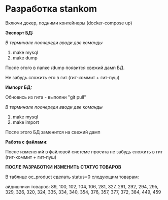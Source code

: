 # Разработка stankom

Включи докер, подними контейнеры (docker-compose up)

**Экспорт БД:**

_В терминале поочереди вводи две команды_

1) make mysql
2) make dump

После этого в папке /dump появится свежий дамп БД.

Не забудь сложить его в гит
(гит-коммит + гит-пуш)

**Импорт БД:**

Обновись из гита - выполни "git pull"

_В терминале поочереди вводи две команды_

1) make mysql
2) make import

После этого БД заменится на свежий дамп

**Работа с файлами:**

После изменений в файловой системе проекта не забудь сложить в гит
(гит-коммит + гит-пуш)

**ПОСЛЕ РАЗРАБОТКИ ИЗМЕНИТЬ СТАТУС ТОВАРОВ**

В таблице oc_product сделать status=0 следующим товарам:

айдишники товаров: 89, 100, 102, 104, 106, 281, 327, 291, 292, 294, 295, 329, 326, 320, 324, 335, 334, 340, 354, 376, 357, 377, 372, 384, 449, 459


